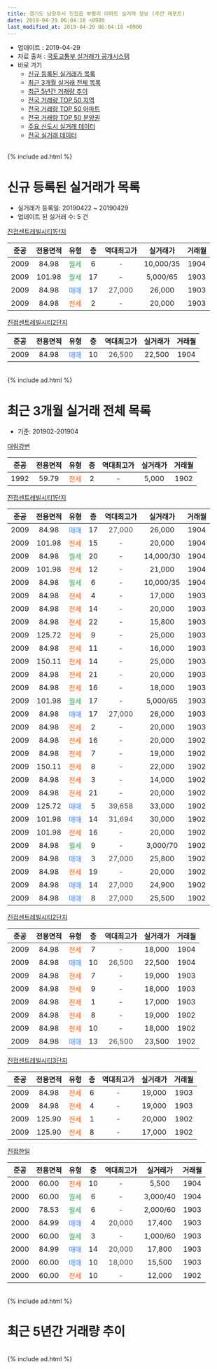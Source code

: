 ```yaml
---
title: 경기도 남양주시 진접읍 부평리 아파트 실거래 정보 (주간 레포트)
date: 2019-04-29 06:04:18 +0900
last_modified_at: 2019-04-29 06:04:18 +0900
---
```


* 업데이트 : 2019-04-29
* 자료 출처 : [국토교통부 실거래가 공개시스템](http://rt.molit.go.kr)
* 바로 가기
    * [신규 등록된 실거래가 목록](#신규-등록된-실거래가-목록)
    * [최근 3개월 실거래 전체 목록](#최근-3개월-실거래-전체-목록)
    * [최근 5년간 거래량 추이](#최근-5년간-거래량-추이)
    * [전국 거래량 TOP 50 지역](https://inasie.github.io/apt-trade-info/최근-3개월-전국에서-가장-거래가-많이-발생한-지역)
    * [전국 거래량 TOP 50 아파트](https://inasie.github.io/apt-trade-info/최근-3개월-전국에서-가장-거래가-많이-발생한-아파트)
    * [전국 거래량 TOP 50 분양권](https://inasie.github.io/apt-trade-info/최근-3개월-전국에서-가장-거래가-많이-발생한-분양권)
    * [주요 신도시 실거래 데이터](https://inasie.github.io/apt-trade-info/주요-신도시)
    * [전국 실거래 데이터](https://inasie.github.io/apt-trade-info/전국)
<br>
{% include ad.html %}
<br>

# 신규 등록된 실거래가 목록
* 실거래가 등록일: 20190422 ~ 20190429
* 업데이트 된 실거래 수: 5 건


[진접센트레빌시티1단지](https://search.naver.com/search.naver?query=%EA%B2%BD%EA%B8%B0%EB%8F%84+%EB%82%A8%EC%96%91%EC%A3%BC%EC%8B%9C+%EC%A7%84%EC%A0%91%EC%9D%8D+%EB%B6%80%ED%8F%89%EB%A6%AC+%EC%A7%84%EC%A0%91%EC%84%BC%ED%8A%B8%EB%A0%88%EB%B9%8C%EC%8B%9C%ED%8B%B01%EB%8B%A8%EC%A7%80)

|준공|전용면적|유형|층|역대최고가|실거래가|거래월|
|:---:|:---:|:---:|:---:|:---:|:---:|:---:|
|2009|84.98|<span style="color:#34a853">월세</span>|6|<span style="color:#444444">-</span>|10,000/35|1904|
|2009|101.98|<span style="color:#34a853">월세</span>|17|<span style="color:#444444">-</span>|5,000/65|1903|
|2009|84.98|<span style="color:#4285f3">매매</span>|17|<span style="color:#444444">27,000</span>|26,000|1903|
|2009|84.98|<span style="color:#ff5a00">전세</span>|2|<span style="color:#444444">-</span>|20,000|1903|

[진접센트레빌시티2단지](https://search.naver.com/search.naver?query=%EA%B2%BD%EA%B8%B0%EB%8F%84+%EB%82%A8%EC%96%91%EC%A3%BC%EC%8B%9C+%EC%A7%84%EC%A0%91%EC%9D%8D+%EB%B6%80%ED%8F%89%EB%A6%AC+%EC%A7%84%EC%A0%91%EC%84%BC%ED%8A%B8%EB%A0%88%EB%B9%8C%EC%8B%9C%ED%8B%B02%EB%8B%A8%EC%A7%80)

|준공|전용면적|유형|층|역대최고가|실거래가|거래월|
|:---:|:---:|:---:|:---:|:---:|:---:|:---:|
|2009|84.98|<span style="color:#4285f3">매매</span>|10|<span style="color:#444444">26,500</span>|22,500|1904|


<br>
{% include ad.html %}
<br>

# 최근 3개월 실거래 전체 목록
* 기준: 201902-201904


[대림강변](https://search.naver.com/search.naver?query=%EA%B2%BD%EA%B8%B0%EB%8F%84+%EB%82%A8%EC%96%91%EC%A3%BC%EC%8B%9C+%EC%A7%84%EC%A0%91%EC%9D%8D+%EB%B6%80%ED%8F%89%EB%A6%AC+%EB%8C%80%EB%A6%BC%EA%B0%95%EB%B3%80)

|준공|전용면적|유형|층|역대최고가|실거래가|거래월|
|:---:|:---:|:---:|:---:|:---:|:---:|:---:|
|1992|59.79|<span style="color:#ff5a00">전세</span>|2|<span style="color:#444444">-</span>|5,000|1902|

[진접센트레빌시티1단지](https://search.naver.com/search.naver?query=%EA%B2%BD%EA%B8%B0%EB%8F%84+%EB%82%A8%EC%96%91%EC%A3%BC%EC%8B%9C+%EC%A7%84%EC%A0%91%EC%9D%8D+%EB%B6%80%ED%8F%89%EB%A6%AC+%EC%A7%84%EC%A0%91%EC%84%BC%ED%8A%B8%EB%A0%88%EB%B9%8C%EC%8B%9C%ED%8B%B01%EB%8B%A8%EC%A7%80)

|준공|전용면적|유형|층|역대최고가|실거래가|거래월|
|:---:|:---:|:---:|:---:|:---:|:---:|:---:|
|2009|84.98|<span style="color:#4285f3">매매</span>|17|<span style="color:#444444">27,000</span>|26,000|1904|
|2009|101.98|<span style="color:#ff5a00">전세</span>|15|<span style="color:#444444">-</span>|20,000|1904|
|2009|84.98|<span style="color:#34a853">월세</span>|20|<span style="color:#444444">-</span>|14,000/30|1904|
|2009|101.98|<span style="color:#ff5a00">전세</span>|12|<span style="color:#444444">-</span>|21,000|1904|
|2009|84.98|<span style="color:#34a853">월세</span>|6|<span style="color:#444444">-</span>|10,000/35|1904|
|2009|84.98|<span style="color:#ff5a00">전세</span>|4|<span style="color:#444444">-</span>|17,000|1903|
|2009|84.98|<span style="color:#ff5a00">전세</span>|14|<span style="color:#444444">-</span>|20,000|1903|
|2009|84.98|<span style="color:#ff5a00">전세</span>|22|<span style="color:#444444">-</span>|15,800|1903|
|2009|125.72|<span style="color:#ff5a00">전세</span>|9|<span style="color:#444444">-</span>|25,000|1903|
|2009|84.98|<span style="color:#ff5a00">전세</span>|11|<span style="color:#444444">-</span>|16,000|1903|
|2009|150.11|<span style="color:#ff5a00">전세</span>|14|<span style="color:#444444">-</span>|25,000|1903|
|2009|84.98|<span style="color:#ff5a00">전세</span>|21|<span style="color:#444444">-</span>|20,000|1903|
|2009|84.98|<span style="color:#ff5a00">전세</span>|16|<span style="color:#444444">-</span>|18,000|1903|
|2009|101.98|<span style="color:#34a853">월세</span>|17|<span style="color:#444444">-</span>|5,000/65|1903|
|2009|84.98|<span style="color:#4285f3">매매</span>|17|<span style="color:#444444">27,000</span>|26,000|1903|
|2009|84.98|<span style="color:#ff5a00">전세</span>|2|<span style="color:#444444">-</span>|20,000|1903|
|2009|84.98|<span style="color:#ff5a00">전세</span>|16|<span style="color:#444444">-</span>|20,000|1902|
|2009|84.98|<span style="color:#ff5a00">전세</span>|7|<span style="color:#444444">-</span>|19,000|1902|
|2009|150.11|<span style="color:#ff5a00">전세</span>|8|<span style="color:#444444">-</span>|22,000|1902|
|2009|84.98|<span style="color:#ff5a00">전세</span>|3|<span style="color:#444444">-</span>|14,000|1902|
|2009|84.98|<span style="color:#ff5a00">전세</span>|21|<span style="color:#444444">-</span>|20,000|1902|
|2009|125.72|<span style="color:#4285f3">매매</span>|5|<span style="color:#444444">39,658</span>|33,000|1902|
|2009|101.98|<span style="color:#4285f3">매매</span>|14|<span style="color:#444444">31,694</span>|30,000|1902|
|2009|101.98|<span style="color:#ff5a00">전세</span>|16|<span style="color:#444444">-</span>|20,000|1902|
|2009|84.98|<span style="color:#34a853">월세</span>|9|<span style="color:#444444">-</span>|3,000/70|1902|
|2009|84.98|<span style="color:#4285f3">매매</span>|3|<span style="color:#444444">27,000</span>|25,800|1902|
|2009|84.98|<span style="color:#ff5a00">전세</span>|19|<span style="color:#444444">-</span>|20,000|1902|
|2009|84.98|<span style="color:#4285f3">매매</span>|14|<span style="color:#444444">27,000</span>|24,900|1902|
|2009|84.98|<span style="color:#4285f3">매매</span>|8|<span style="color:#444444">27,000</span>|25,500|1902|

[진접센트레빌시티2단지](https://search.naver.com/search.naver?query=%EA%B2%BD%EA%B8%B0%EB%8F%84+%EB%82%A8%EC%96%91%EC%A3%BC%EC%8B%9C+%EC%A7%84%EC%A0%91%EC%9D%8D+%EB%B6%80%ED%8F%89%EB%A6%AC+%EC%A7%84%EC%A0%91%EC%84%BC%ED%8A%B8%EB%A0%88%EB%B9%8C%EC%8B%9C%ED%8B%B02%EB%8B%A8%EC%A7%80)

|준공|전용면적|유형|층|역대최고가|실거래가|거래월|
|:---:|:---:|:---:|:---:|:---:|:---:|:---:|
|2009|84.98|<span style="color:#ff5a00">전세</span>|7|<span style="color:#444444">-</span>|18,000|1904|
|2009|84.98|<span style="color:#4285f3">매매</span>|10|<span style="color:#444444">26,500</span>|22,500|1904|
|2009|84.98|<span style="color:#ff5a00">전세</span>|7|<span style="color:#444444">-</span>|19,000|1903|
|2009|84.98|<span style="color:#ff5a00">전세</span>|9|<span style="color:#444444">-</span>|18,000|1903|
|2009|84.98|<span style="color:#ff5a00">전세</span>|1|<span style="color:#444444">-</span>|17,000|1903|
|2009|84.98|<span style="color:#ff5a00">전세</span>|8|<span style="color:#444444">-</span>|19,000|1902|
|2009|84.98|<span style="color:#ff5a00">전세</span>|10|<span style="color:#444444">-</span>|18,000|1902|
|2009|84.98|<span style="color:#4285f3">매매</span>|13|<span style="color:#444444">26,500</span>|23,500|1902|

[진접센트레빌시티3단지](https://search.naver.com/search.naver?query=%EA%B2%BD%EA%B8%B0%EB%8F%84+%EB%82%A8%EC%96%91%EC%A3%BC%EC%8B%9C+%EC%A7%84%EC%A0%91%EC%9D%8D+%EB%B6%80%ED%8F%89%EB%A6%AC+%EC%A7%84%EC%A0%91%EC%84%BC%ED%8A%B8%EB%A0%88%EB%B9%8C%EC%8B%9C%ED%8B%B03%EB%8B%A8%EC%A7%80)

|준공|전용면적|유형|층|역대최고가|실거래가|거래월|
|:---:|:---:|:---:|:---:|:---:|:---:|:---:|
|2009|84.98|<span style="color:#ff5a00">전세</span>|6|<span style="color:#444444">-</span>|19,000|1903|
|2009|84.98|<span style="color:#ff5a00">전세</span>|4|<span style="color:#444444">-</span>|19,000|1903|
|2009|125.90|<span style="color:#ff5a00">전세</span>|1|<span style="color:#444444">-</span>|20,000|1902|
|2009|125.90|<span style="color:#ff5a00">전세</span>|8|<span style="color:#444444">-</span>|17,000|1902|


<script async src="//pagead2.googlesyndication.com/pagead/js/adsbygoogle.js"></script>
<!-- 기본 -->
<ins class="adsbygoogle"
     style="display:block"
     data-ad-client="ca-pub-2446590836940007"
     data-ad-slot="1659523306"
     data-ad-format="auto"
     data-full-width-responsive="true"></ins>
<script>
(adsbygoogle = window.adsbygoogle || []).push({});
</script>


[진접한일](https://search.naver.com/search.naver?query=%EA%B2%BD%EA%B8%B0%EB%8F%84+%EB%82%A8%EC%96%91%EC%A3%BC%EC%8B%9C+%EC%A7%84%EC%A0%91%EC%9D%8D+%EB%B6%80%ED%8F%89%EB%A6%AC+%EC%A7%84%EC%A0%91%ED%95%9C%EC%9D%BC)

|준공|전용면적|유형|층|역대최고가|실거래가|거래월|
|:---:|:---:|:---:|:---:|:---:|:---:|:---:|
|2000|60.00|<span style="color:#ff5a00">전세</span>|10|<span style="color:#444444">-</span>|5,500|1904|
|2000|60.00|<span style="color:#34a853">월세</span>|6|<span style="color:#444444">-</span>|3,000/40|1904|
|2000|78.53|<span style="color:#34a853">월세</span>|6|<span style="color:#444444">-</span>|2,000/60|1903|
|2000|84.99|<span style="color:#4285f3">매매</span>|4|<span style="color:#444444">20,000</span>|17,400|1903|
|2000|60.00|<span style="color:#34a853">월세</span>|3|<span style="color:#444444">-</span>|1,000/60|1903|
|2000|84.99|<span style="color:#4285f3">매매</span>|14|<span style="color:#444444">20,000</span>|17,800|1903|
|2000|60.00|<span style="color:#4285f3">매매</span>|10|<span style="color:#444444">18,000</span>|15,500|1903|
|2000|60.00|<span style="color:#ff5a00">전세</span>|10|<span style="color:#444444">-</span>|12,000|1902|


<br>
{% include ad.html %}
<br>

# 최근 5년간 거래량 추이


<div style="width:100%;">
    <canvas id="deal_progress" height="200"></canvas>
</div>

<script>
new Chart(document.getElementById("deal_progress"), {
    type: 'line',
    data: {
        labels: ['201404','201405','201406','201407','201408','201409','201410','201411','201412','201501','201502','201503','201504','201505','201506','201507','201508','201509','201510','201511','201512','201601','201602','201603','201604','201605','201606','201607','201608','201609','201610','201611','201612','201701','201702','201703','201704','201705','201706','201707','201708','201709','201710','201711','201712','201801','201802','201803','201804','201805','201806','201807','201808','201809','201810','201811','201812','201901','201902','201903','201904'],
        datasets: [{
            label: '매매',
            pointRadius: 1,
            data: [9, 7, 5, 15, 13, 10, 12, 11, 13, 12, 14, 23, 17, 12, 19, 20, 19, 20, 26, 17, 7, 12, 6, 14, 14, 10, 17, 11, 28, 18, 15, 10, 9, 6, 13, 12, 9, 13, 12, 14, 5, 13, 13, 16, 9, 7, 4, 6, 11, 10, 9, 6, 12, 18, 9, 5, 10, 7, 6, 4, 2],
            borderColor: "rgba(255, 201, 14, 1)",
            backgroundColor: "rgba(255, 201, 14, 0.5)",
            fill: false,
            lineTension: 0
        },{
            label: '전월세',
            pointRadius: 1,
            data: [26, 20, 23, 21, 23, 22, 20, 19, 9, 28, 18, 21, 25, 20, 13, 18, 15, 26, 29, 16, 20, 33, 19, 29, 27, 18, 18, 24, 22, 26, 16, 14, 18, 16, 20, 14, 16, 14, 19, 21, 13, 13, 11, 18, 9, 23, 10, 16, 16, 10, 15, 18, 21, 12, 15, 9, 17, 23, 14, 17, 7],
            borderColor: "rgba(0, 141, 185, 1)",
            backgroundColor: "rgba(0, 141, 185, 0.5)",
            fill: false,
            lineTension: 0
        }
        ]
    },
    options: {
        responsive: true,
        title: {
            display: false
        },
        tooltips: {
            mode: 'index',
            intersect: false
        },
        hover: {
            mode: 'nearest',
            intersect: true
        },
        scales: {
            xAxes: [{
                display: true,
                scaleLabel: {
                    display: true,
                    labelString: '년/월'
                }
            }],
            yAxes: [{
                display: true,
                ticks: {
                    suggestedMin: 0,
                },
                scaleLabel: {
                    display: true,
                    labelString: '실거래 수'
                }
            }]
        }
    }
});

</script>


<br>
{% include ad.html %}
<br>


